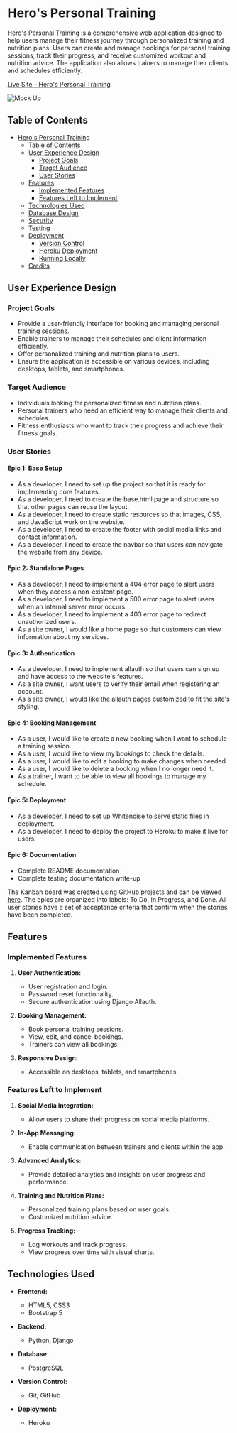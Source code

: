 # Hero's Personal Training

Hero's Personal Training is a comprehensive web application designed to help users manage their fitness journey through personalized training and nutrition plans. Users can create and manage bookings for personal training sessions, track their progress, and receive customized workout and nutrition advice. The application also allows trainers to manage their clients and schedules efficiently.

[Live Site - Hero's Personal Training](LINK)

![Mock Up](docs/readme_images/)

## Table of Contents
- [Hero's Personal Training](#heros-personal-training)
  - [Table of Contents](#table-of-contents)
  - [User Experience Design](#user-experience-design)
    - [Project Goals](#project-goals)
    - [Target Audience](#target-audience)
    - [User Stories](#user-stories)
  - [Features](#features)
    - [Implemented Features](#implemented-features)
    - [Features Left to Implement](#features-left-to-implement)
  - [Technologies Used](#technologies-used)
  - [Database Design](#database-design)
  - [Security](#security)
  - [Testing](#testing)
  - [Deployment](#deployment)
    - [Version Control](#version-control)
    - [Heroku Deployment](#heroku-deployment)
    - [Running Locally](#running-locally)
  - [Credits](#credits)

## User Experience Design

### Project Goals

- Provide a user-friendly interface for booking and managing personal training sessions.
- Enable trainers to manage their schedules and client information efficiently.
- Offer personalized training and nutrition plans to users.
- Ensure the application is accessible on various devices, including desktops, tablets, and smartphones.

### Target Audience

- Individuals looking for personalized fitness and nutrition plans.
- Personal trainers who need an efficient way to manage their clients and schedules.
- Fitness enthusiasts who want to track their progress and achieve their fitness goals.

### User Stories

#### Epic 1: Base Setup

- As a developer, I need to set up the project so that it is ready for implementing core features.
- As a developer, I need to create the base.html page and structure so that other pages can reuse the layout.
- As a developer, I need to create static resources so that images, CSS, and JavaScript work on the website.
- As a developer, I need to create the footer with social media links and contact information.
- As a developer, I need to create the navbar so that users can navigate the website from any device.

#### Epic 2: Standalone Pages

- As a developer, I need to implement a 404 error page to alert users when they access a non-existent page.
- As a developer, I need to implement a 500 error page to alert users when an internal server error occurs.
- As a developer, I need to implement a 403 error page to redirect unauthorized users.
- As a site owner, I would like a home page so that customers can view information about my services.

#### Epic 3: Authentication

- As a developer, I need to implement allauth so that users can sign up and have access to the website's features.
- As a site owner, I want users to verify their email when registering an account.
- As a site owner, I would like the allauth pages customized to fit the site's styling.

#### Epic 4: Booking Management 

- As a user, I would like to create a new booking when I want to schedule a training session.
- As a user, I would like to view my bookings to check the details.
- As a user, I would like to edit a booking to make changes when needed.
- As a user, I would like to delete a booking when I no longer need it.
- As a trainer, I want to be able to view all bookings to manage my schedule.

#### Epic 5: Deployment

- As a developer, I need to set up Whitenoise to serve static files in deployment.
- As a developer, I need to deploy the project to Heroku to make it live for users.

#### Epic 6: Documentation

- Complete README documentation
- Complete testing documentation write-up


The Kanban board was created using GitHub projects and can be viewed [here](https://github.com/users/defridge/projects/2/views/1). The epics are organized into labels: To Do, In Progress, and Done. All user stories have a set of acceptance criteria that confirm when the stories have been completed.

## Features

### Implemented Features

1. **User Authentication:** 
   - User registration and login.
   - Password reset functionality.
   - Secure authentication using Django Allauth.

2. **Booking Management:**
   - Book personal training sessions.
   - View, edit, and cancel bookings.
   - Trainers can view all bookings.

3. **Responsive Design:**
   - Accessible on desktops, tablets, and smartphones.

### Features Left to Implement

1. **Social Media Integration:**
   - Allow users to share their progress on social media platforms.

2. **In-App Messaging:**
   - Enable communication between trainers and clients within the app.

3. **Advanced Analytics:**
   - Provide detailed analytics and insights on user progress and performance.

4. **Training and Nutrition Plans:**
   - Personalized training plans based on user goals.
   - Customized nutrition advice.

5. **Progress Tracking:**
   - Log workouts and track progress.
   - View progress over time with visual charts.

## Technologies Used

- **Frontend:**
  - HTML5, CSS3
  - Bootstrap 5

- **Backend:**
  - Python, Django

- **Database:**
  - PostgreSQL

- **Version Control:**
  - Git, GitHub

- **Deployment:**
  - Heroku
